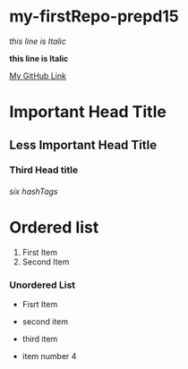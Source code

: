 # my-firstRepo-prepd15

*this line is Italic*

**this line is Italic**

[My GitHub Link](https://github.com/Maisabdalrazeq/my-firstRepo-prepd15)




# Important Head Title

## Less Important Head Title 

### Third Head title 

###### six hashTags


# Ordered list 

1. First Item 
2. Second Item

### Unordered List

* Fisrt Item 

* second item 

* third item 

* item number 4

